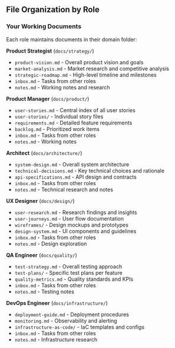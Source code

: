 ## File Organization by Role

### Your Working Documents

Each role maintains documents in their domain folder:

**Product Strategist** (`docs/strategy/`)

- `product-vision.md` - Overall product vision and goals
- `market-analysis.md` - Market research and competitive analysis
- `strategic-roadmap.md` - High-level timeline and milestones
- `inbox.md` - Tasks from other roles
- `notes.md` - Working notes and research

**Product Manager** (`docs/product/`)

- `user-stories.md` - Central index of all user stories
- `user-stories/` - Individual story files
- `requirements.md` - Detailed feature requirements
- `backlog.md` - Prioritized work items
- `inbox.md` - Tasks from other roles
- `notes.md` - Working notes

**Architect** (`docs/architecture/`)

- `system-design.md` - Overall system architecture
- `technical-decisions.md` - Key technical choices and rationale
- `api-specifications.md` - API design and contracts
- `inbox.md` - Tasks from other roles
- `notes.md` - Technical research and notes

**UX Designer** (`docs/design/`)

- `user-research.md` - Research findings and insights
- `user-journeys.md` - User flow documentation
- `wireframes/` - Design mockups and prototypes
- `design-system.md` - UI components and guidelines
- `inbox.md` - Tasks from other roles
- `notes.md` - Design exploration

**QA Engineer** (`docs/quality/`)

- `test-strategy.md` - Overall testing approach
- `test-plans/` - Specific test plans per feature
- `quality-metrics.md` - Quality standards and KPIs
- `inbox.md` - Tasks from other roles
- `notes.md` - Testing notes

**DevOps Engineer** (`docs/infrastructure/`)

- `deployment-guide.md` - Deployment procedures
- `monitoring.md` - Observability and alerting
- `infrastructure-as-code/` - IaC templates and configs
- `inbox.md` - Tasks from other roles
- `notes.md` - Infrastructure research
